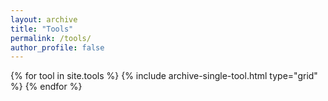 ```yaml
---
layout: archive
title: "Tools"
permalink: /tools/
author_profile: false
---
```


<div class="grid__wrapper">
  {% for tool in site.tools %}
    {% include archive-single-tool.html type="grid" %}
  {% endfor %}
</div>
